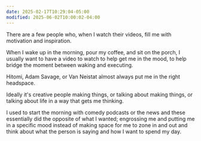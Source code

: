 ```yaml
---
date: 2025-02-17T10:29:04-05:00
modified: 2025-06-02T10:00:02-04:00
---
```


There are a few people who, when I watch their videos, fill me with motivation and inspiration.

When I wake up in the morning, pour my coffee, and sit on the porch, I usually want to have a video to watch to help get me in the mood, to help bridge the moment between waking and executing.

Hitomi, Adam Savage, or Van Neistat almost always put me in the right headspace.

Ideally it's creative people making things, or talking about making things, or talking about life in a way that gets me thinking.

I used to start the morning with comedy podcasts or the news and these essentially did the opposite of what I wanted; engrossing me and putting me in a specific mood instead of making space for me to zone in and out and think about what the person is saying and how I want to spend my day.
